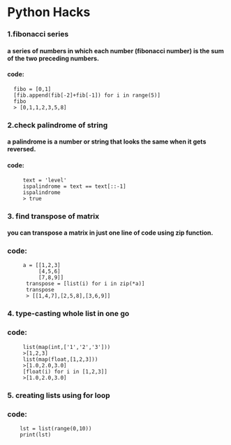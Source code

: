 # Python Hacks

### 1.fibonacci series
#### a series of numbers in which each number (fibonacci number) is the sum of the two preceding numbers.
#### code:
      fibo = [0,1]
      [fib.append(fib[-2]+fib[-1]) for i in range(5)]
      fibo
      > [0,1,1,2,3,5,8]
      
      
 ### 2.check palindrome of string
 #### a palindrome is a number or string that looks the same when it gets reversed.
 #### code:
         text = 'level'
         ispalindrome = text == text[::-1]
         ispalindrome
         > true
 ### 3. find transpose of matrix
 #### you can transpose a matrix in just one line of code using zip function.
 ### code:
         a = [[1,2,3]
              [4,5,6]
              [7,8,9]]
          transpose = [list(i) for i in zip(*a)]
          transpose
          > [[1,4,7],[2,5,8],[3,6,9]]
### 4. type-casting whole list in one go
### code:
         list(map(int,['1','2','3']))
         >[1,2,3]
         list(map(float,[1,2,3]))
         >[1.0,2.0,3.0]
         [float(i) for i in [1,2,3]]
         >[1.0,2.0,3.0]
### 5. creating lists using for loop
### code:
        lst = list(range(0,10))
        print(lst)
         
         
         
         
